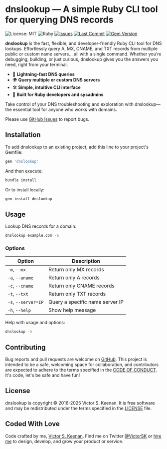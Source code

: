 # dnslookup — A simple Ruby CLI tool for querying DNS records

![License: MIT](https://img.shields.io/badge/License-MIT-green.svg)
![Ruby](https://img.shields.io/badge/ruby-%3E%3D3.0-red)
[![Issues](https://img.shields.io/github/issues/VictorSK/dnslookup)](https://github.com/VictorSK/dnslookup/issues)
[![Last Commit](https://img.shields.io/github/last-commit/VictorSK/dnslookup)](https://github.com/VictorSK/dnslookup/commits/main)
[![Gem Version](https://badge.fury.io/rb/dnslookup.svg)](https://badge.fury.io/rb/dnslookup)

**dnslookup** is the fast, flexible, and developer-friendly Ruby CLI tool for DNS lookups. Effortlessly query A, MX, CNAME, and TXT records from multiple public or custom name servers... all with a single command. Whether you’re debugging, building, or just curious, dnslookup gives you the answers you need, right from your terminal.

- 🚀 **Lightning-fast DNS queries**
- 🌍 **Query multiple or custom DNS servers**
- 🛠️ **Simple, intuitive CLI interface**
- 💎 **Built for Ruby developers and sysadmins**

Take control of your DNS troubleshooting and exploration with dnslookup—the essential tool for anyone who works with domains.

Please use [GitHub Issues](https://github.com/VictorSK/dnslookup/issues) to report bugs.

## Installation

To add dnslookup to an existing project, add this line to your project's Gemfile:

```ruby
gem 'dnslookup'
```

And then execute:

```bash
bundle install
```

Or to install locally:

```bash
gem install dnslookup
```

## Usage

Lookup DNS records for a domain:

```bash
dnslookup example.com -a
```

### Options

| Option              | Description                     |
| ------------------- | ------------------------------- |
| `-m`, `--mx`        | Return only MX records          |
| `-a`, `--aname`     | Return only A records           |
| `-c`, `--cname`     | Return only CNAME records       |
| `-t`, `--txt`       | Return only TXT records         |
| `-s`, `--server=IP` | Query a specific name server IP |
| `-h`, `--help`      | Show help message               |

Help with usage and options:

```bash
dnslookup -h
```

## Contributing

Bug reports and pull requests are welcome on [GitHub](https://github.com/VictorSK/dnslookup). This project is intended to be a safe, welcoming space for collaboration, and contributors are expected to adhere to the terms specified in the [CODE OF CONDUCT](CODE_OF_CONDUCT.md). It's code, let's be safe and have fun!

## License

dnslookup is copyright © 2016-2025 Victor S. Keenan. It is free software and may be redistributed under the terms specified in the [LICENSE](LICENSE.txt) file.

## Coded With Love

Code crafted by me, [Victor S. Keenan](https://www.victorkeenan.com). Find me on Twitter [@VictorSK](https://twitter.com/victorsk) or [hire me](https://www.inspyre.com) to design, develop, and grow your product or service.
